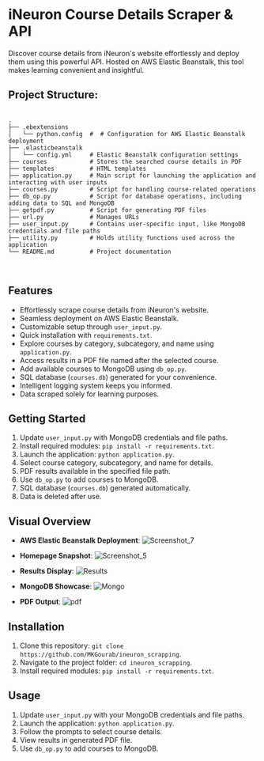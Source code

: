 # iNeuron Course Details Scraper & API

Discover course details from iNeuron's website effortlessly and deploy them using this powerful API. Hosted on AWS Elastic Beanstalk, this tool makes learning convenient and insightful.

## Project Structure:
<pre>
<code>
.
├── .ebextensions
│   └── python.config  #  # Configuration for AWS Elastic Beanstalk deployment
├── .elasticbeanstalk
│   └── config.yml     # Elastic Beanstalk configuration settings
├── courses            # Stores the searched course details in PDF
├── templates          # HTML templates 
├── application.py     # Main script for launching the application and interacting with user inputs
├── courses.py         # Script for handling course-related operations
├── db_op.py           # Script for database operations, including adding data to SQL and MongoDB
├── getpdf.py          # Script for generating PDF files
├── url.py             # Manages URLs 
├── user_input.py      # Contains user-specific input, like MongoDB credentials and file paths
├── utility.py         # Holds utility functions used across the application
└── README.md          # Project documentation

</code>
</pre>

## Features

- Effortlessly scrape course details from iNeuron's website.
- Seamless deployment on AWS Elastic Beanstalk.
- Customizable setup through `user_input.py`.
- Quick installation with `requirements.txt`.
- Explore courses by category, subcategory, and name using `application.py`.
- Access results in a PDF file named after the selected course.
- Add available courses to MongoDB using `db_op.py`.
- SQL database (`courses.db`) generated for your convenience.
- Intelligent logging system keeps you informed.
- Data scraped solely for learning purposes.

## Getting Started

1. Update `user_input.py` with MongoDB credentials and file paths.
2. Install required modules: `pip install -r requirements.txt`.
3. Launch the application: `python application.py`.
4. Select course category, subcategory, and name for details.
5. PDF results available in the specified file path.
6. Use `db_op.py` to add courses to MongoDB.
7. SQL database (`courses.db`) generated automatically.
8. Data is deleted after use.

## Visual Overview

- **AWS Elastic Beanstalk Deployment**:
  ![Screenshot_7](https://github.com/MKGourab/ineuron_scrapping/assets/104300031/c0fff186-c9d6-4920-93da-39181086cbff)

- **Homepage Snapshot**:
![Screenshot_5](https://github.com/MKGourab/ineuron_scrapping/assets/104300031/a5bfcc28-bd4d-4e03-b43d-c8e98f570867)

- **Results Display**:
![Results](https://github.com/MKGourab/ineuron_scrapping/assets/104300031/8e32431b-b39f-4962-b9eb-54f4eef330f2)

- **MongoDB Showcase**: 
![Mongo](https://github.com/MKGourab/ineuron_scrapping/assets/104300031/ad736bce-c3da-422c-bf8c-5e14283ec755)

- **PDF Output**: 
![pdf](https://github.com/MKGourab/ineuron_scrapping/assets/104300031/95f15ba9-7f68-4983-8284-0ce3cacea433)

## Installation

1. Clone this repository: `git clone https://github.com/MKGourab/ineuron_scrapping`.
2. Navigate to the project folder: `cd ineuron_scrapping`.
3. Install required modules: `pip install -r requirements.txt`.

## Usage

1. Update `user_input.py` with your MongoDB credentials and file paths.
2. Launch the application: `python application.py`.
3. Follow the prompts to select course details.
4. View results in generated PDF file.
5. Use `db_op.py` to add courses to MongoDB.

